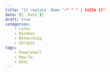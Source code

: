 ```yaml
---
title: "{{ replace .Name "-" " " | title }}"
date: {{ .Date }}
draft: true
categories: 
    - Linux
    - Windows
    - Networking
    - Skripte
tags: 
    - Powershell
    - How-To
    - Wiki
---
```


